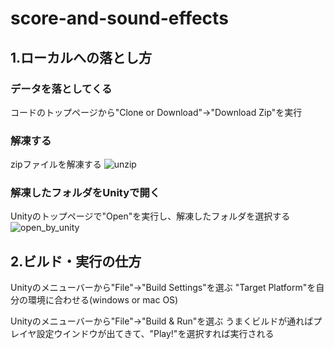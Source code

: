 # score-and-sound-effects

## 1.ローカルへの落とし方
### データを落としてくる
コードのトップページから"Clone or Download"->"Download Zip"を実行

### 解凍する
zipファイルを解凍する
![unzip](https://raw.githubusercontent.com/wiki/Lchika/score-and-sound-effects/how-to-use_1.gif)

### 解凍したフォルダをUnityで開く
Unityのトップページで"Open"を実行し、解凍したフォルダを選択する
![open_by_unity](https://raw.githubusercontent.com/wiki/Lchika/score-and-sound-effects/how-to-use_2.gif)

## 2.ビルド・実行の仕方
Unityのメニューバーから"File"->"Build Settings"を選ぶ
"Target Platform"を自分の環境に合わせる(windows or mac OS)

Unityのメニューバーから"File"->"Build & Run"を選ぶ
うまくビルドが通ればプレイヤ設定ウインドウが出てきて、"Play!"を選択すれば実行される
